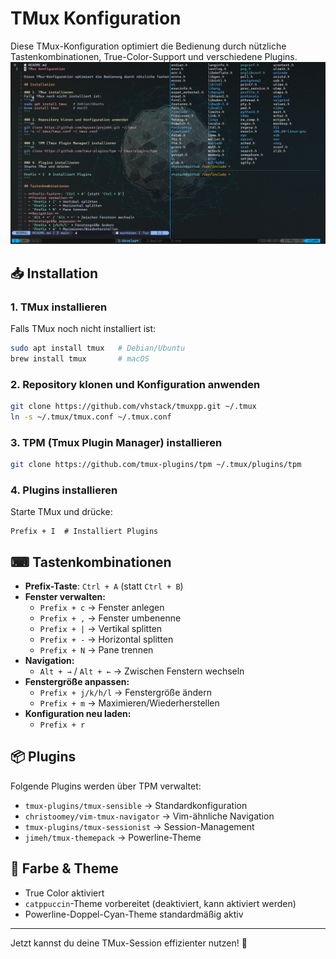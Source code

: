 # TMux Konfiguration

Diese TMux-Konfiguration optimiert die Bedienung durch nützliche Tastenkombinationen, True-Color-Support und verschiedene Plugins.
![Screenshot](screenshot.png)

## 📥 Installation

### 1. TMux installieren
Falls TMux noch nicht installiert ist:
```sh
sudo apt install tmux   # Debian/Ubuntu
brew install tmux       # macOS
```

### 2. Repository klonen und Konfiguration anwenden
```sh
git clone https://github.com/vhstack/tmuxpp.git ~/.tmux
ln -s ~/.tmux/tmux.conf ~/.tmux.conf
```

### 3. TPM (Tmux Plugin Manager) installieren
```sh
git clone https://github.com/tmux-plugins/tpm ~/.tmux/plugins/tpm
```

### 4. Plugins installieren
Starte TMux und drücke:
```
Prefix + I  # Installiert Plugins
```

## ⌨ Tastenkombinationen

- **Prefix-Taste**: `Ctrl + A` (statt `Ctrl + B`)
- **Fenster verwalten:**
  - `Prefix + c` → Fenster anlegen
  - `Prefix + ,` → Fenster umbenenne
  - `Prefix + |` → Vertikal splitten
  - `Prefix + -` → Horizontal splitten
  - `Prefix + N` → Pane trennen
- **Navigation:**
  - `Alt + →` / `Alt + ←` → Zwischen Fenstern wechseln
- **Fenstergröße anpassen:**
  - `Prefix + j/k/h/l` → Fenstergröße ändern
  - `Prefix + m` → Maximieren/Wiederherstellen
- **Konfiguration neu laden:**
  - `Prefix + r`

## 📦 Plugins
Folgende Plugins werden über TPM verwaltet:
- `tmux-plugins/tmux-sensible` → Standardkonfiguration
- `christoomey/vim-tmux-navigator` → Vim-ähnliche Navigation
- `tmux-plugins/tmux-sessionist` → Session-Management
- `jimeh/tmux-themepack` → Powerline-Theme
    
## 🎨 Farbe & Theme
- True Color aktiviert
- `catppuccin`-Theme vorbereitet (deaktiviert, kann aktiviert werden)
- Powerline-Doppel-Cyan-Theme standardmäßig aktiv

---
Jetzt kannst du deine TMux-Session effizienter nutzen! 🚀
